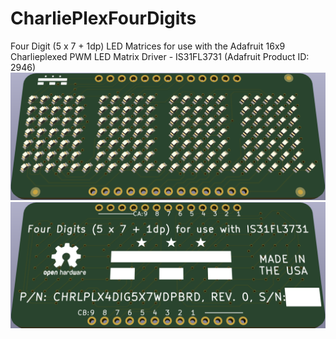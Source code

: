# CharliePlexFourDigits
Four Digit (5 x 7 + 1dp) LED Matrices for use with the Adafruit 16x9 Charlieplexed PWM LED Matrix Driver - IS31FL3731 (Adafruit Product ID: 2946)
![Image](https://github.com/DCelectronics/CharliePlexFourDigits/blob/main/CharliePlexFourDigits_Front.png)
![Image](https://github.com/DCelectronics/CharliePlexFourDigits/blob/main/CharliePlexFourDigits_Back.png)
